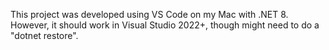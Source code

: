 This project was developed using VS Code on my Mac with .NET 8. However, it should work in Visual Studio 2022+, though might need to do a "dotnet restore".